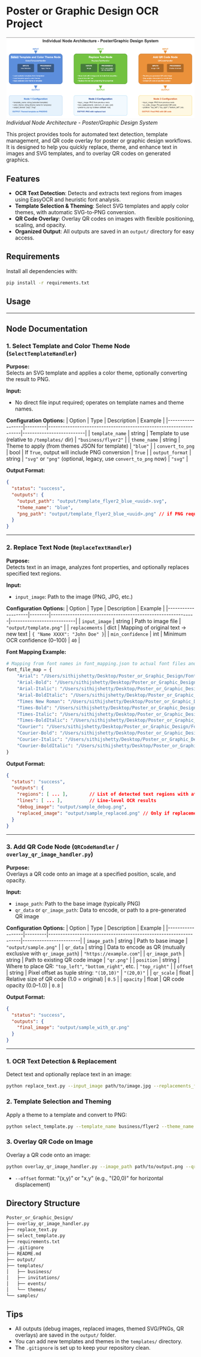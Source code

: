 # Poster or Graphic Design OCR Project

![Individual Node Architecture Diagram](architecture.png)
*Individual Node Architecture - Poster/Graphic Design System*

This project provides tools for automated text detection, template management, and QR code overlay for poster or graphic design workflows. It is designed to help you quickly replace, theme, and enhance text in images and SVG templates, and to overlay QR codes on generated graphics.

## Features
- **OCR Text Detection**: Detects and extracts text regions from images using EasyOCR and heuristic font analysis.
- **Template Selection & Theming**: Select SVG templates and apply color themes, with automatic SVG-to-PNG conversion.
- **QR Code Overlay**: Overlay QR codes on images with flexible positioning, scaling, and opacity.
- **Organized Output**: All outputs are saved in an `output/` directory for easy access.

## Requirements
Install all dependencies with:
```bash
pip install -r requirements.txt
```

## Usage

---

## Node Documentation

### 1. Select Template and Color Theme Node (`SelectTemplateHandler`)

**Purpose:**  
Selects an SVG template and applies a color theme, optionally converting the result to PNG.

**Input:**  
- No direct file input required; operates on template names and theme names.

**Configuration Options:**
| Option           | Type    | Description                                                      | Example                  |
|------------------|---------|------------------------------------------------------------------|--------------------------|
| `template_name`  | string  | Template to use (relative to `/templates/` dir)                  | `"business/flyer2"`      |
| `theme_name`     | string  | Theme to apply (from themes JSON for template)                   | `"blue"`                 |
| `convert_to_png` | bool    | If `True`, output will include PNG conversion                    | `True`                   |
| `output_format`  | string  | `"svg"` or `"png"` (optional, legacy, use `convert_to_png` now)  | `"svg"`                  |

**Output Format:**
```json
{
  "status": "success",
  "outputs": {
    "output_path": "output/template_flyer2_blue_<uuid>.svg",
    "theme_name": "blue",
    "png_path": "output/template_flyer2_blue_<uuid>.png" // if PNG requested
  }
}
```

---

### 2. Replace Text Node (`ReplaceTextHandler`)

**Purpose:**  
Detects text in an image, analyzes font properties, and optionally replaces specified text regions.

**Input:**  
- `input_image`: Path to the image (PNG, JPG, etc.)

**Configuration Options:**
| Option             | Type   | Description                                                | Example                   |
|--------------------|--------|------------------------------------------------------------|---------------------------|
| `input_image`      | string | Path to image file                                         | `"output/template.png"`   |
| `replacements`     | dict   | Mapping of original text → new text                        | `{ "Name XXXX": "John Doe" }`|
| `min_confidence`   | int    | Minimum OCR confidence (0–100)                             | `40`                      |

**Font Mapping Example:**
```python
# Mapping from font names in font_mapping.json to actual font files and indices
font_file_map = {
    "Arial": "/Users/sithijshetty/Desktop/Poster_or_Graphic_Design/Fonts copy/Supplemental/Arial.ttf",
    "Arial-Bold": "/Users/sithijshetty/Desktop/Poster_or_Graphic_Design/Fonts copy/Supplemental/Arial Bold.ttf",
    "Arial-Italic": "/Users/sithijshetty/Desktop/Poster_or_Graphic_Design/Fonts copy/Supplemental/Arial Italic.ttf",
    "Arial-BoldItalic": "/Users/sithijshetty/Desktop/Poster_or_Graphic_Design/Fonts copy/Supplemental/Arial Bold Italic.ttf",
    "Times New Roman": "/Users/sithijshetty/Desktop/Poster_or_Graphic_Design/Fonts copy/Supplemental/Times New Roman.ttf",
    "Times-Bold": "/Users/sithijshetty/Desktop/Poster_or_Graphic_Design/Fonts copy/Supplemental/Times New Roman Bold.ttf",
    "Times-Italic": "/Users/sithijshetty/Desktop/Poster_or_Graphic_Design/Fonts copy/Supplemental/Times New Roman Italic.ttf",
    "Times-BoldItalic": "/Users/sithijshetty/Desktop/Poster_or_Graphic_Design/Fonts copy/Supplemental/Times New Roman Bold Italic.ttf",
    "Courier": "/Users/sithijshetty/Desktop/Poster_or_Graphic_Design/Fonts copy/Supplemental/Courier New.ttf",
    "Courier-Bold": "/Users/sithijshetty/Desktop/Poster_or_Graphic_Design/Fonts copy/Supplemental/Courier New Bold.ttf",
    "Courier-Italic": "/Users/sithijshetty/Desktop/Poster_or_Graphic_Design/Fonts copy/Supplemental/Courier New Italic.ttf",
    "Courier-BoldItalic": "/Users/sithijshetty/Desktop/Poster_or_Graphic_Design/Fonts copy/Supplemental/Courier New Bold Italic.ttf",
}
```

**Output Format:**
```json
{
  "status": "success",
  "outputs": {
    "regions": [ ... ],        // List of detected text regions with attributes
    "lines": [ ... ],          // Line-level OCR results
    "debug_image": "output/sample_debug.png",
    "replaced_image": "output/sample_replaced.png" // Only if replacements applied
  }
}
```

---

### 3. Add QR Code Node (`QRCodeHandler` / `overlay_qr_image_handler.py`)

**Purpose:**  
Overlays a QR code onto an image at a specified position, scale, and opacity.

**Input:**  
- `image_path`: Path to the base image (typically PNG)
- `qr_data` or `qr_image_path`: Data to encode, or path to a pre-generated QR image

**Configuration Options:**
| Option           | Type    | Description                                                      | Example                |
|------------------|---------|------------------------------------------------------------------|------------------------|
| `image_path`     | string  | Path to base image                                               | `"output/sample.png"`  |
| `qr_data`        | string  | Data to encode as QR (mutually exclusive with `qr_image_path`)   | `"https://example.com"`|
| `qr_image_path`  | string  | Path to existing QR code image                                   | `"qr.png"`             |
| `position`       | string  | Where to place QR: `"top_left"`, `"bottom_right"`, etc.          | `"top_right"`          |
| `offset`         | string  | Pixel offset as tuple string: `"(10,10)"`                        | `"(20,0)"`             |
| `qr_scale`       | float   | Relative size of QR code (1.0 = original)                        | `0.5`                  |
| `opacity`        | float   | QR code opacity (0.0–1.0)                                        | `0.8`                  |

**Output Format:**
```json
{
  "status": "success",
  "outputs": {
    "final_image": "output/sample_with_qr.png"
  }
}
```

---

### 1. OCR Text Detection & Replacement
Detect text and optionally replace text in an image:
```bash
python replace_text.py --input_image path/to/image.jpg --replacements_file my_replacements.json
```

### 2. Template Selection and Theming
Apply a theme to a template and convert to PNG:
```bash
python select_template.py --template_name business/flyer2 --theme_name blue --convert_to_png True
```

### 3. Overlay QR Code on Image
Overlay a QR code onto an image:
```bash
python overlay_qr_image_handler.py --image_path path/to/output.png --qr_image_path path/to/qr.png --position top_right --qr_scale 0.5 --opacity 0.9 --offset "(10,10)"
```
- `--offset` format: "(x,y)" or "x,y" (e.g., "(20,0)" for horizontal displacement)

## Directory Structure
```
Poster_or_Graphic_Design/
├── overlay_qr_image_handler.py
├── replace_text.py
├── select_template.py
├── requirements.txt
├── .gitignore
├── README.md
├── output/
├── templates/
│   ├── business/
│   ├── invitations/
│   ├── events/
│   └── themes/
└── samples/
```

## Tips
- All outputs (debug images, replaced images, themed SVG/PNGs, QR overlays) are saved in the `output/` folder.
- You can add new templates and themes in the `templates/` directory.
- The `.gitignore` is set up to keep your repository clean.
